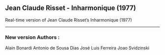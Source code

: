 ## Jean Claude Risset - Inharmonique (1977) 

Real-time version of Jean Claude Risset’s Inharmonique (1977)

* * *

### New version Authors :

Alain Bonardi
Antonio de Sousa Dias
José Luis Ferreira
Joao Svidzinski
